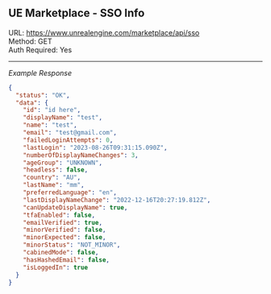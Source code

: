 ## UE Marketplace - SSO Info

URL: https://www.unrealengine.com/marketplace/api/sso \
Method: GET \
Auth Required: Yes

---

_Example Response_

```json
{
  "status": "OK",
  "data": {
    "id": "id here",
    "displayName": "test",
    "name": "test",
    "email": "test@gmail.com",
    "failedLoginAttempts": 0,
    "lastLogin": "2023-08-26T09:31:15.090Z",
    "numberOfDisplayNameChanges": 3,
    "ageGroup": "UNKNOWN",
    "headless": false,
    "country": "AU",
    "lastName": "mm",
    "preferredLanguage": "en",
    "lastDisplayNameChange": "2022-12-16T20:27:19.812Z",
    "canUpdateDisplayName": true,
    "tfaEnabled": false,
    "emailVerified": true,
    "minorVerified": false,
    "minorExpected": false,
    "minorStatus": "NOT_MINOR",
    "cabinedMode": false,
    "hasHashedEmail": false,
    "isLoggedIn": true
  }
}
```